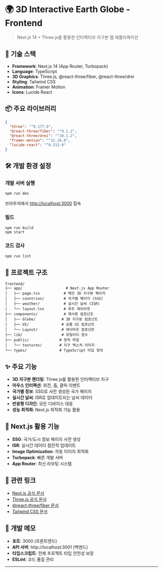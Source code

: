 # 🌍 3D Interactive Earth Globe - Frontend

> Next.js 14 + Three.js를 활용한 인터랙티브 지구본 웹 애플리케이션

## 🚀 기술 스택

- **Framework**: Next.js 14 (App Router, Turbopack)
- **Language**: TypeScript
- **3D Graphics**: Three.js, @react-three/fiber, @react-three/drei
- **Styling**: Tailwind CSS
- **Animation**: Framer Motion
- **Icons**: Lucide React

## 📦 주요 라이브러리

```json
{
  "three": "^0.177.0",
  "@react-three/fiber": "^9.1.2", 
  "@react-three/drei": "^10.1.2",
  "framer-motion": "^12.16.0",
  "lucide-react": "^0.513.0"
}
```

## 🛠️ 개발 환경 설정

### 개발 서버 실행
```bash
npm run dev
```
브라우저에서 [http://localhost:3000](http://localhost:3000) 접속

### 빌드
```bash
npm run build
npm start
```

### 코드 검사
```bash
npm run lint
```

## 📁 프로젝트 구조

```
frontend/
├── app/                    # Next.js App Router
│   ├── page.tsx           # 메인 3D 지구본 페이지
│   ├── countries/         # 국가별 페이지 (SSG)
│   ├── weather/           # 실시간 날씨 (ISR)
│   └── layout.tsx         # 루트 레이아웃
├── components/            # 재사용 컴포넌트
│   ├── Globe/            # 3D 지구본 컴포넌트
│   ├── UI/               # 공통 UI 컴포넌트
│   └── Layout/           # 레이아웃 컴포넌트
├── lib/                  # 유틸리티 함수
├── public/              # 정적 파일
│   └── textures/        # 지구 텍스처 이미지
└── types/               # TypeScript 타입 정의
```

## ✨ 주요 기능

- **3D 지구본 렌더링**: Three.js를 활용한 인터랙티브 지구
- **마우스 인터랙션**: 회전, 줌, 클릭 이벤트
- **국가별 정보**: SSG로 사전 생성된 국가 페이지
- **실시간 날씨**: ISR로 업데이트되는 날씨 데이터
- **반응형 디자인**: 모든 디바이스 대응
- **성능 최적화**: Next.js 최적화 기능 활용

## 🎯 Next.js 활용 기능

- **SSG**: 국가/도시 정보 페이지 사전 생성
- **ISR**: 실시간 데이터 점진적 업데이트
- **Image Optimization**: 자동 이미지 최적화
- **Turbopack**: 빠른 개발 서버
- **App Router**: 최신 라우팅 시스템

## 🔗 관련 링크

- [Next.js 공식 문서](https://nextjs.org/docs)
- [Three.js 공식 문서](https://threejs.org/docs/)
- [@react-three/fiber 문서](https://docs.pmnd.rs/react-three-fiber)
- [Tailwind CSS 문서](https://tailwindcss.com/docs)

## 📝 개발 메모

- **포트**: 3000 (프론트엔드)
- **API 서버**: http://localhost:3001 (백엔드)
- **타입스크립트**: 전체 프로젝트 타입 안전성 보장
- **ESLint**: 코드 품질 관리

---